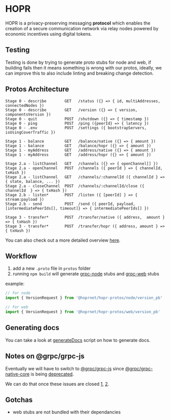 # HOPR

HOPR is a privacy-preserving messaging **protocol** which enables the creation of a secure communication network via relay nodes powered by economic incentives using digital tokens.

## Testing

Testing is done by trying to generate proto stubs for node and web, if building fails then it means something is wrong with our protos, ideally, we can improve this to also include linting and breaking change detection.

## Protos Architecture

```
Stage 0 - describe        GET   /status ({} => { id, multiAddresses, connectedNodes })
Stage 0 - describe        GET   /version ({} => { version, componentsVersion })
Stage 0 - quit            POST  /shutdown ({} => { timestamp })
Stage 0 - ping            POST  /ping ({peerId} => { latency })
Stage 0 - .env            POST  /settings ({ bootstrapServers, isUsingCoverTraffic })

Stage 1 - balance         GET   /balance/native ({} => { amount })
Stage 1 - balance         GET   /balance/hopr ({} => { amount })
Stage 1 - myAddress       GET   /address/native ({} => { amount })
Stage 1 - myAddress       GET   /address/hopr ({} => { amount })

Stage 2.a - listChannel   GET   /channels ({} => { openChannel[] })
Stage 2.a - openChannel   POST  /channels ({ peerId } => { channelId, txHash })
Stage 2.a - listChannel   GET   /channels/:channelId ({ channelId } => { state, balance, ... })
Stage 2.a - closeChannel  POST  /channels/:channelId/close ({ channelId  } => { txHash })
Stage 2.b - listen*       POST  /listen ({ [peerId] } => { stream:payload })
Stage 2.b - send          POST  /send ({ peerId, payload, [intermediatePeerIds[], timeout]} => { intermediatePeerIds[] })

Stage 3 - transfer*       POST  /transfer/native ({ address,  amount } => { txHash })
Stage 3 - transfer*       POST  /transfer/hopr ({ address, amount } => { txHash })
```

You can also check out a more detailed overview [here](./docs/protos.md).

## Workflow

1. add a new `.proto` file in `protos` folder
2. running `npm build` will generate [grpc-node](https://github.com/grpc/grpc-node/tree/grpc@1.24.x/packages/grpc-native-core) stubs and [grpc-web](https://github.com/grpc/grpc-web) stubs

example:

```javascript
// for node
import { VersionRequest } from '@hoprnet/hopr-protos/node/version_pb'

// for web
import { VersionRequest } from '@hoprnet/hopr-protos/web/version_pb'
```

## Generating docs

You can take a look at [generateDocs](./scripts/generateDocs.sh) script on how to generate docs.

## Notes on @grpc/grpc-js

Eventually we will have to switch to [@grpc/grpc-js](https://github.com/grpc/grpc-node/tree/master/packages/grpc-js) since [@grpc/grpc-native-core](https://github.com/grpc/grpc-node/tree/grpc@1.24.x/packages/grpc-native-core) is being [deprecated](https://github.com/grpc/grpc-node/blob/master/PACKAGE-COMPARISON.md).

We can do that once these issues are closed [1](https://github.com/nestjs/nest/issues/4799), [2](https://github.com/improbable-eng/ts-protoc-gen/issues/226).

## Gotchas

- web stubs are not bundled with their dependancies
